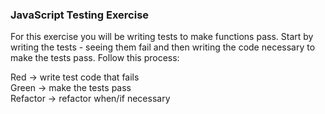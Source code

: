  ### JavaScript Testing Exercise
For this exercise you will be writing tests to make functions pass. Start by writing the tests - seeing them fail and then writing the code necessary to make the tests pass. Follow this process: <br>

Red -> write test code that fails<br>
Green -> make the tests pass<br>
Refactor -> refactor when/if necessary <br>